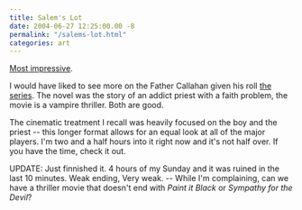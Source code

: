```yaml
---
title: Salem's Lot
date: 2004-06-27 12:25:00.00 -8
permalink: "/salems-lot.html"
categories: art
---
```

[Most impressive](http://www.tnt.tv/Title/Display/0,5918,456406,00.html).

I would have liked to see more on the Father Callahan given his roll [the series](http://www.stephenking.com/pages/Works/Dark_Tower_VI/). The novel was the story of an addict priest with a faith problem, the movie is a vampire thriller. Both are good.

The cinematic treatment I recall was heavily focused on the boy and the priest -- this longer format allows for an equal look at all of the major players. I'm two and a half hours into it right now and it's not half over. If you have the time, check it out.

UPDATE: Just finnished it. 4 hours of my Sunday and it was ruined in the last 10 minutes. Weak ending, Very weak. -- While I'm complaining, can we have a thriller movie that doesn't end with _Paint it Black_ or _Sympathy for the Devil_?
